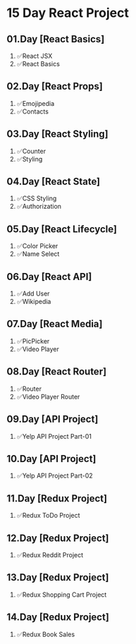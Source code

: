 # 15 Day React Project

## 01.Day [React Basics]

1. ✅React JSX
2. ✅React Basics

## 02.Day [React Props]

1. ✅Emojipedia
2. ✅Contacts

## 03.Day [React Styling]

1. ✅Counter
2. ✅Styling

## 04.Day [React State]

1. ✅CSS Styling
2. ✅Authorization

## 05.Day [React Lifecycle]

1. ✅Color Picker
2. ✅Name Select

## 06.Day [React API]

1. ✅Add User
2. ✅Wikipedia

## 07.Day [React Media]

1. ✅PicPicker
2. ✅Video Player

## 08.Day [React Router]

1. ✅Router
2. ✅Video Player Router

## 09.Day [API Project]

1. ✅Yelp API Project Part-01

## 10.Day [API Project]

1. ✅Yelp API Project Part-02

## 11.Day [Redux Project]

1. ✅Redux ToDo Project
   
## 12.Day [Redux Project]

1. ✅Redux Reddit Project

## 13.Day [Redux Project]

1. ✅Redux Shopping Cart Project

## 14.Day [Redux Project]

1. ✅Redux Book Sales